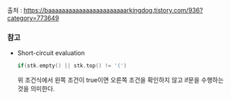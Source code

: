 출처 : https://baaaaaaaaaaaaaaaaaaaaaaarkingdog.tistory.com/936?category=773649

### 참고

* Short-circuit evaluation

  ``` cpp
  if(stk.empty() || stk.top() != '(')
  ```

  위 조건식에서 왼쪽 조건이 true이면 오른쪽 조건을 확인하지 않고 if문을 수행하는 것을 의미한다.